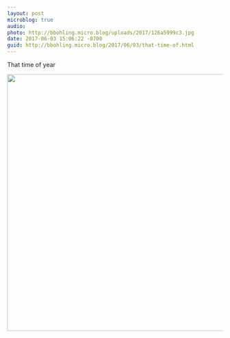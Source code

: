 ```yaml
---
layout: post
microblog: true
audio: 
photo: http://bbohling.micro.blog/uploads/2017/126a5999c3.jpg
date: 2017-06-03 15:06:22 -0700
guid: http://bbohling.micro.blog/2017/06/03/that-time-of.html
---
```

That time of year

<img src="http://bbohling.micro.blog/uploads/2017/126a5999c3.jpg" width="600" height="600" style="height: auto" />
